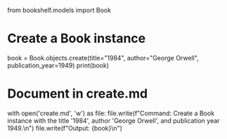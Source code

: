 from bookshelf.models import Book

# Create a Book instance

book = Book.objects.create(title="1984", author="George Orwell", publication_year=1949)
print(book)

# Document in create.md

with open('create.md', 'w') as file:
file.write(f"Command: Create a Book instance with the title '1984', author 'George Orwell', and publication year 1949.\n")
file.write(f"Output: {book}\n")
